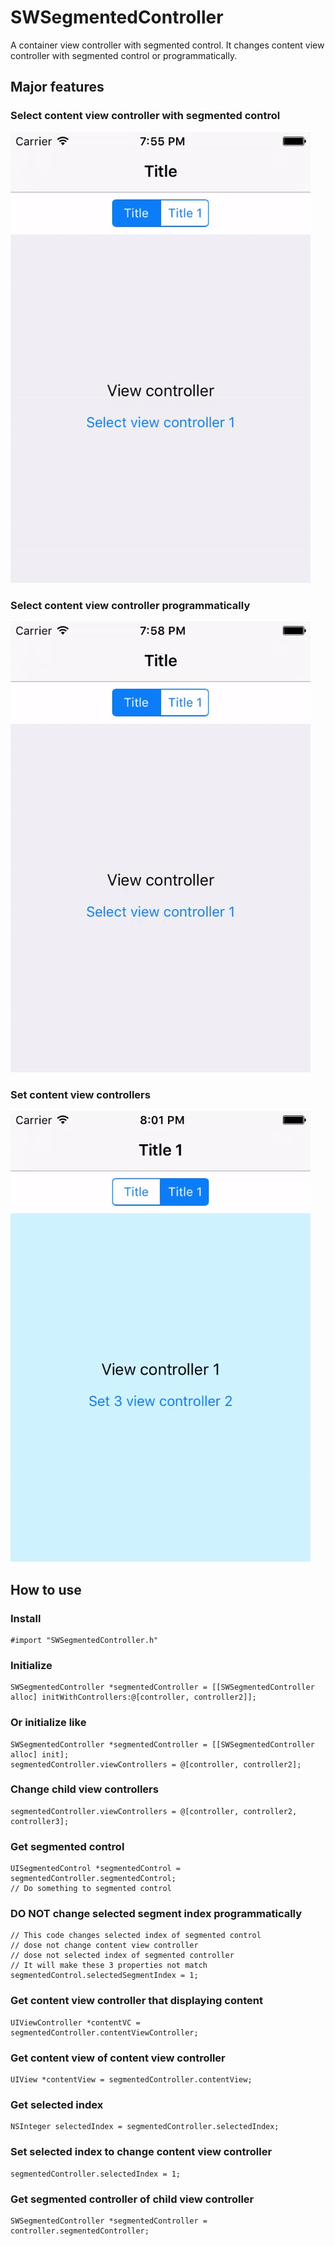 # SWSegmentedController

A container view controller with segmented control. It changes content view controller with segmented control or programmatically.



## Major features

### Select content view controller with segmented control
![](https://github.com/Silence-GitHub/SWSegmentedController/blob/master/README_resources/Select_content_view_controller_with_segmented_control.gif)

### Select content view controller programmatically
![](https://github.com/Silence-GitHub/SWSegmentedController/blob/master/README_resources/Select_content_view_controller_programmatically.gif)

### Set content view controllers
![](https://github.com/Silence-GitHub/SWSegmentedController/blob/master/README_resources/Set_content_view_controllers.gif)



## How to use

### Install
```
#import "SWSegmentedController.h"
```

### Initialize
```
SWSegmentedController *segmentedController = [[SWSegmentedController alloc] initWithControllers:@[controller, controller2]];
```

### Or initialize like
```
SWSegmentedController *segmentedController = [[SWSegmentedController alloc] init];
segmentedController.viewControllers = @[controller, controller2];
```

### Change child view controllers
```
segmentedController.viewControllers = @[controller, controller2, controller3];
```

### Get segmented control
```
UISegmentedControl *segmentedControl = segmentedController.segmentedControl;
// Do something to segmented control
```

### DO NOT change selected segment index programmatically
```
// This code changes selected index of segmented control
// dose not change content view controller
// dose not selected index of segmented controller
// It will make these 3 properties not match
segmentedControl.selectedSegmentIndex = 1;
```

### Get content view controller that displaying content
```
UIViewController *contentVC = segmentedController.contentViewController;
```

### Get content view of content view controller
```
UIView *contentView = segmentedController.contentView;
```

### Get selected index
```
NSInteger selectedIndex = segmentedController.selectedIndex;
```

### Set selected index to change content view controller
```
segmentedController.selectedIndex = 1;
```

### Get segmented controller of child view controller
```
SWSegmentedController *segmentedController = controller.segmentedController;
```

